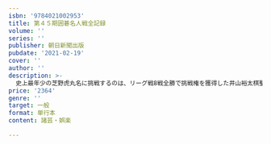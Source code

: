 ```yaml
---
isbn: '9784021002953'
title: 第４５期囲碁名人戦全記録
volume: ''
series: ''
publisher: 朝日新聞出版
pubdate: '2021-02-19'
cover: ''
author: ''
description: >-
  史上最年少の芝野虎丸名に挑戦するのは、リーグ戦8戦全勝で挑戦権を獲得した井山裕太棋聖。名人の初防衛か、挑戦者の通算7期目の名人位獲得か。囲碁七大タイトルのうち合わせて6つを占める2人の頂上決戦は、４勝１敗で挑戦者が名人位奪取。井山が３度目の「大三冠」に返り咲いた。土壇場の大逆転、「魔王」井山が繰り出す最強手と、大激戦を繰り広げた今期の全記録。AIの研究やコロナ禍での過ごし方など井山新名人へのインタビューや関連記事をはじめ、将棋の渡辺明名人が観戦に訪れた様子や、各対局場を未発表のカットを含め写真でも紹介。リーグ戦全局の棋譜も書き下ろし収載。
price: '2364'
genre: ''
target: 一般
format: 単行本
content: 諸芸・娯楽

---
```

